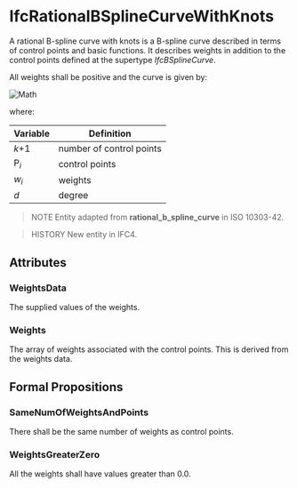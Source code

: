 # IfcRationalBSplineCurveWithKnots

A rational B-spline curve with knots is a B-spline curve described in terms of control points and basic functions. It describes weights in addition to the control points defined at the supertype _IfcBSplineCurve_.
<!-- end of short definition -->


All weights shall be positive and the curve is given by:

![Math](../../../../figures/ifcrationalbsplinecurvewithknots-math1.gif)

where:

Variable | Definition
--- | ---
<em>k</em>+1 | number of control points
P<sub><em>i</em></sub> | control points
<em>w<sub>i</sub></em> | weights
<em>d</em> | degree

> NOTE Entity adapted from **rational_b_spline_curve** in ISO 10303-42.

> HISTORY New entity in IFC4.

## Attributes

### WeightsData
The supplied values of the weights.

### Weights
The array of weights associated with the control points. This is derived from the weights data.

## Formal Propositions

### SameNumOfWeightsAndPoints
There shall be the same number of weights as control points.

### WeightsGreaterZero
All the weights shall have values greater than 0.0.
